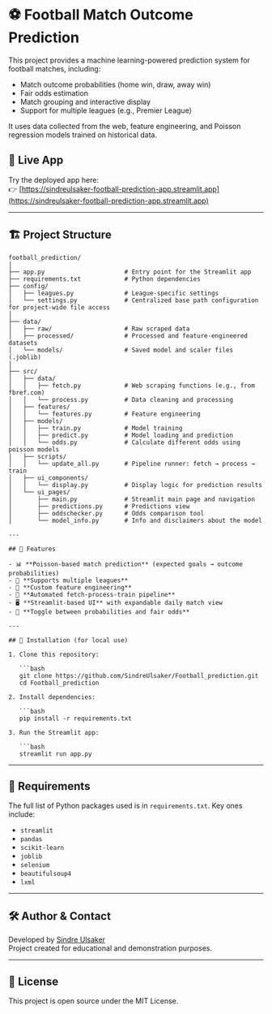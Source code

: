 # ⚽ Football Match Outcome Prediction

This project provides a machine learning-powered prediction system for football matches, including:

- Match outcome probabilities (home win, draw, away win)
- Fair odds estimation
- Match grouping and interactive display
- Support for multiple leagues (e.g., Premier League)

It uses data collected from the web, feature engineering, and Poisson regression models trained on historical data.

## 🔗 Live App

Try the deployed app here:  
👉 [https://sindreulsaker-football-prediction-app.streamlit.app](https://sindreulsaker-football-prediction-app.streamlit.app)

---

## 🏗 Project Structure

```text
football_prediction/
│
├── app.py                      # Entry point for the Streamlit app
├── requirements.txt            # Python dependencies
├── config/
│   ├── leagues.py              # League-specific settings
│   └── settings.py             # Centralized base path configuration for project-wide file access
│
├── data/
│   ├── raw/                    # Raw scraped data
│   ├── processed/              # Processed and feature-engineered datasets
│   └── models/                 # Saved model and scaler files (.joblib)
│
├── src/
│   ├── data/
│   │   ├── fetch.py            # Web scraping functions (e.g., from fbref.com)
│   │   └── process.py          # Data cleaning and processing
│   ├── features/
│   │   └── features.py         # Feature engineering
│   ├── models/
│   │   ├── train.py            # Model training
│   │   ├── predict.py          # Model loading and prediction
│   │   └── odds.py             # Calculate different odds using poisson models
│   ├── scripts/
│   │   └── update_all.py       # Pipeline runner: fetch → process → train
│   ├── ui_components/
│   │   └── display.py          # Display logic for prediction results
│   └── ui_pages/
│       ├── main.py             # Streamlit main page and navigation
│       ├── predictions.py      # Predictions view
│       ├── oddschecker.py      # Odds comparison tool
│       └── model_info.py       # Info and disclaimers about the model

---

## 🚀 Features

- 📊 **Poisson-based match prediction** (expected goals → outcome probabilities)
- 🔁 **Supports multiple leagues**
- 🧠 **Custom feature engineering**
- 🧼 **Automated fetch-process-train pipeline**
- 🖥 **Streamlit-based UI** with expandable daily match view
- 🔀 **Toggle between probabilities and fair odds**

---

## 🧪 Installation (for local use)

1. Clone this repository:

   ```bash
   git clone https://github.com/SindreUlsaker/Football_prediction.git
   cd Football_prediction
   
2. Install dependencies:

   ```bash
   pip install -r requirements.txt

3. Run the Streamlit app:

   ```bash
   streamlit run app.py
   ```

---

## 📝 Requirements

The full list of Python packages used is in `requirements.txt`. Key ones include:

- `streamlit`
- `pandas`
- `scikit-learn`
- `joblib`
- `selenium`
- `beautifulsoup4`
- `lxml`

---

## 🛠 Author & Contact

Developed by [Sindre Ulsaker](https://github.com/SindreUlsaker)  
Project created for educational and demonstration purposes.

---

## 📄 License

This project is open source under the MIT License.

